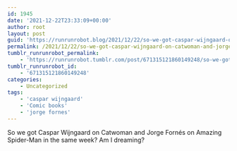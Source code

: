 ```yaml
---
id: 1945
date: '2021-12-22T23:33:09+00:00'
author: root
layout: post
guid: 'https://runrunrobot.blog/2021/12/22/so-we-got-caspar-wijngaard-on-catwoman-and-jorge/'
permalink: /2021/12/22/so-we-got-caspar-wijngaard-on-catwoman-and-jorge/
tumblr_runrunrobot_permalink:
    - 'https://runrunrobot.tumblr.com/post/671315121860149248/so-we-got-caspar-wijngaard-on-catwoman-and-jorge'
tumblr_runrunrobot_id:
    - '671315121860149248'
categories:
    - Uncategorized
tags:
    - 'caspar wijngaard'
    - 'Comic books'
    - 'jorge fornes'
---
```


So we got Caspar Wijngaard on Catwoman and Jorge Fornés on Amazing Spider-Man in the same week? Am I dreaming?